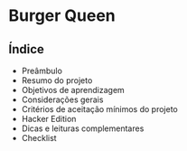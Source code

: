 # Burger Queen

## Índice
- Preâmbulo
- Resumo do projeto
- Objetivos de aprendizagem
- Considerações gerais
- Critérios de aceitação mínimos do projeto
- Hacker Edition
- Dicas e leituras complementares
- Checklist